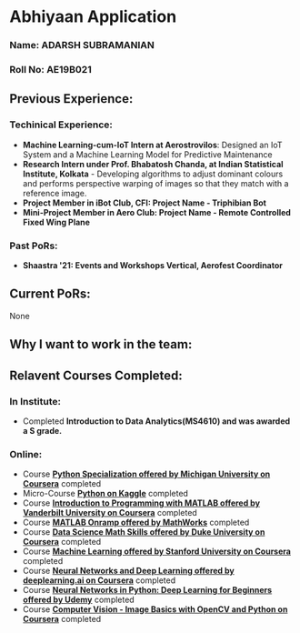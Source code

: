 # Abhiyaan Application

### Name: ADARSH SUBRAMANIAN
### Roll No: AE19B021

## Previous Experience:
### Techinical Experience:
* **Machine Learning-cum-IoT Intern at Aerostrovilos**: Designed an IoT System and a Machine Learning Model for Predictive Maintenance 
* **Research Intern  under Prof. Bhabatosh Chanda, at Indian Statistical Institute, Kolkata** - Developing algorithms to adjust dominant colours and performs     perspective warping of images so that they match with a reference image.
* **Project Member in iBot Club, CFI: Project Name - Triphibian Bot**
* **Mini-Project Member in Aero Club: Project Name - Remote Controlled Fixed Wing Plane**

### Past PoRs:
* **Shaastra '21: Events and Workshops Vertical, Aerofest Coordinator**

## Current PoRs:
None
## Why I want to work in the team:



## Relavent Courses Completed:
### In Institute:
* Completed **Introduction to Data Analytics(MS4610) and was awarded a S grade.**

### Online:
* Course **[Python Specialization offered by Michigan University on Coursera](https://coursera.org/share/53980c019612fa33b9ff55a422cbf879)** completed
* Micro-Course **[Python on Kaggle](https://www.kaggle.com/learn/certification/adarshsubramanian/python)** completed
* Course **[Introduction to Programming with MATLAB offered by Vanderbilt University on Coursera](https://www.coursera.org/account/accomplishments/verify/ST5MCV8J5VG2utm_source=link&utm_medium=certificate&utm_content=cert_image&utm_campaign=sharebutton_course&utm_product=course)** completed
* Course **[MATLAB Onramp offered by MathWorks](https://matlabacademy.mathworks.com/progress/share/certificate.html?id=789046da-1263-4c3c-8376-605ce30c9e55)** completed
* Course **[Data Science Math Skills offered by Duke University on Coursera](https://coursera.org/share/c7fd55ad7bfa1fe31846bd9318e3b135)** completed
* Course **[Machine Learning offered by Stanford University on Coursera](https://coursera.org/share/083e47cb55750dc585d2ba3ef071a019)** completed
* Course **[Neural Networks and Deep Learning offered by deeplearning.ai on Coursera](https://coursera.org/share/798d168d17af76eaa8d56fab0cb94465)** completed
* Course **[Neural Networks in Python: Deep Learning for Beginners offered by Udemy](https://www.udemy.com/certificate/UC-7573f46b-415b-4ede-938c-0630da57ef84/)** completed
* Course **[Computer Vision - Image Basics with OpenCV and Python on Coursera](https://www.coursera.org/account/accomplishments/verify/7MDKK8KQF66C)** completed
